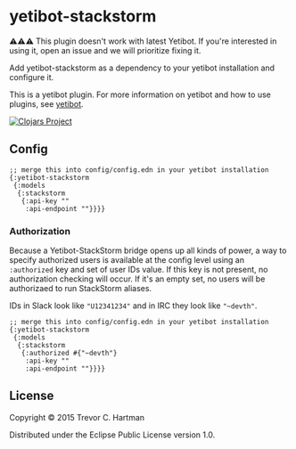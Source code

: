 # yetibot-stackstorm

:warning::warning::warning: This plugin doesn't work with latest Yetibot. If you're interested in using it, open an issue and we will prioritize fixing it. 

Add yetibot-stackstorm as a dependency to your yetibot installation and
configure it.

This is a yetibot plugin. For more information on yetibot and how to use
plugins, see [yetibot](https://github.com/devth/yetibot).

[![Clojars Project](http://clojars.org/yetibot-stackstorm/latest-version.svg)](http://clojars.org/yetibot-stackstorm)

## Config

```edn
;; merge this into config/config.edn in your yetibot installation
{:yetibot-stackstorm
 {:models
  {:stackstorm
   {:api-key ""
    :api-endpoint ""}}}}
```

### Authorization

Because a Yetibot-StackStorm bridge opens up all kinds of power, a way to
specify authorized users is available at the config level using an `:authorized`
key and set of user IDs value. If this key is not present, no authorization
checking will occur. If it's an empty set, no users will be authorizaed to run
StackStorm aliases.

IDs in Slack look like `"U12341234"` and in IRC they look like `"~devth"`.

```edn
;; merge this into config/config.edn in your yetibot installation
{:yetibot-stackstorm
 {:models
  {:stackstorm
   {:authorized #{"~devth"}
    :api-key ""
    :api-endpoint ""}}}}
```



## License

Copyright © 2015 Trevor C. Hartman

Distributed under the Eclipse Public License version 1.0.
